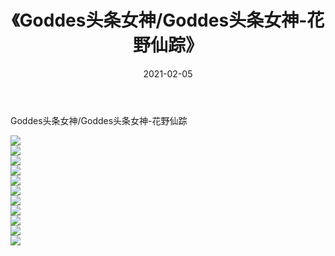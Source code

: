 ﻿---
layout: post
title:  《Goddes头条女神/Goddes头条女神-花野仙踪》
date:   2021-02-05
img: http://pic.660000.xyz/1:/网络美图/2021/Goddes头条女神/Goddes头条女神-花野仙踪/000.jpg
categories: [美女, 清纯, 唯美]
---

Goddes头条女神/Goddes头条女神-花野仙踪

 ![](http://pic.660000.xyz/1:/网络美图/2021/Goddes头条女神/Goddes头条女神-花野仙踪/001.jpg) <br>![](http://pic.660000.xyz/1:/网络美图/2021/Goddes头条女神/Goddes头条女神-花野仙踪/002.jpg) <br>![](http://pic.660000.xyz/1:/网络美图/2021/Goddes头条女神/Goddes头条女神-花野仙踪/003.jpg) <br>![](http://pic.660000.xyz/1:/网络美图/2021/Goddes头条女神/Goddes头条女神-花野仙踪/004.jpg) <br>![](http://pic.660000.xyz/1:/网络美图/2021/Goddes头条女神/Goddes头条女神-花野仙踪/005.jpg) <br>![](http://pic.660000.xyz/1:/网络美图/2021/Goddes头条女神/Goddes头条女神-花野仙踪/006.jpg) <br>![](http://pic.660000.xyz/1:/网络美图/2021/Goddes头条女神/Goddes头条女神-花野仙踪/007.jpg) <br>![](http://pic.660000.xyz/1:/网络美图/2021/Goddes头条女神/Goddes头条女神-花野仙踪/008.jpg) <br>![](http://pic.660000.xyz/1:/网络美图/2021/Goddes头条女神/Goddes头条女神-花野仙踪/009.jpg) <br>![](http://pic.660000.xyz/1:/网络美图/2021/Goddes头条女神/Goddes头条女神-花野仙踪/010.jpg) <br>![](http://pic.660000.xyz/1:/网络美图/2021/Goddes头条女神/Goddes头条女神-花野仙踪/011.jpg) <br>